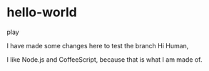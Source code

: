 # hello-world
play

I have made some changes here to test the branch
Hi Human,

I like Node.js and CoffeeScript, because that is what I am made of.
